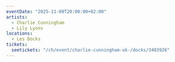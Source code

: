 ```yaml
---
eventDate: "2025-11-09T20:00:00+02:00"
artists:
  - Charlie Cunningham
  - Lily Lyons
locations:
  - Les Docks
tickets:
  seetickets: "/ch/event/charlie-cunningham-uk-/docks/3403926"
---
```

